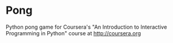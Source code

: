 Pong
====

Python pong game for Coursera's "An Introduction to Interactive Programming in Python" course at http://coursera.org
